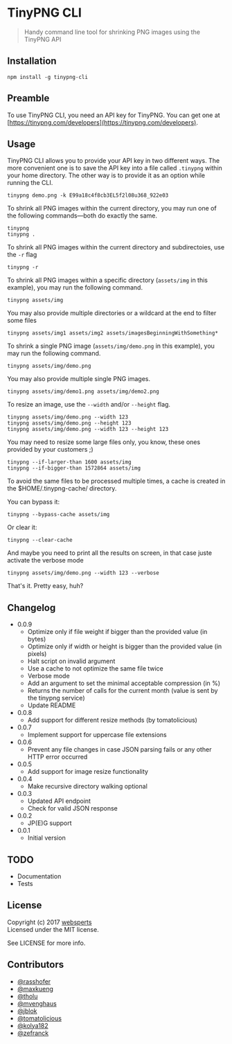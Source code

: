 # TinyPNG CLI

> Handy command line tool for shrinking PNG images using the TinyPNG API

## Installation

	npm install -g tinypng-cli

## Preamble

To use TinyPNG CLI, you need an API key for TinyPNG. You can get one at [https://tinypng.com/developers](https://tinypng.com/developers).

## Usage

TinyPNG CLI allows you to provide your API key in two different ways. The more convenient one is to save the API key into a file called `.tinypng` within your home directory. The other way is to provide it as an option while running the CLI.

	tinypng demo.png -k E99a18c4f8cb3EL5f2l08u368_922e03

To shrink all PNG images within the current directory, you may run one of the following commands—both do exactly the same.

	tinypng
	tinypng .

To shrink all PNG images within the current directory and subdirectoies, use the `-r` flag

	tinypng -r

To shrink all PNG images within a specific directory (`assets/img` in this example), you may run the following command.

	tinypng assets/img

You may also provide multiple directories or a wildcard at the end to filter some files

	tinypng assets/img1 assets/img2 assets/imagesBeginningWithSomething*

To shrink a single PNG image (`assets/img/demo.png` in this example), you may run the following command.

	tinypng assets/img/demo.png

You may also provide multiple single PNG images.

	tinypng assets/img/demo1.png assets/img/demo2.png

To resize an image, use the `--width` and/or `--height` flag.

	tinypng assets/img/demo.png --width 123
	tinypng assets/img/demo.png --height 123
	tinypng assets/img/demo.png --width 123 --height 123

You may need to resize some large files only, you know, these ones provided by your customers ;)  

	tinypng --if-larger-than 1600 assets/img
	tinypng --if-bigger-than 1572864 assets/img

To avoid the same files to be processed multiple times, a cache is created in the $HOME/.tinypng-cache/ directory.  

You can bypass it:

	tinypng --bypass-cache assets/img

Or clear it:

	tinypng --clear-cache
  
And maybe you need to print all the results on screen, in that case juste activate the verbose mode

	tinypng assets/img/demo.png --width 123 --verbose

That's it. Pretty easy, huh?

## Changelog

* 0.0.9
	* Optimize only if file weight if bigger than the provided value (in bytes)
	* Optimize only if width or height is bigger than the provided value (in pixels)
	* Halt script on invalid argument
	* Use a cache to not optimize the same file twice
	* Verbose mode
	* Add an argument to set the minimal acceptable compression (in %)
	* Returns the number of calls for the current month (value is sent by the tinypng service) 
	* Update README
* 0.0.8
	* Add support for different resize methods (by tomatolicious)
* 0.0.7
	* Implement support for uppercase file extensions
* 0.0.6
	* Prevent any file changes in case JSON parsing fails or any other HTTP error occurred
* 0.0.5
	* Add support for image resize functionality
* 0.0.4
  * Make recursive directory walking optional
* 0.0.3
  * Updated API endpoint
  * Check for valid JSON response
* 0.0.2
	* JP(E)G support
* 0.0.1
	* Initial version

## TODO

- Documentation
- Tests

## License

Copyright (c) 2017 [websperts](http://websperts.com/)  
Licensed under the MIT license.

See LICENSE for more info.

## Contributors

- [@rasshofer](https://github.com/rasshofer)
- [@maxkueng](https://github.com/maxkueng)
- [@tholu](https://github.com/tholu)
- [@mvenghaus](https://github.com/mvenghaus)
- [@jblok](https://github.com/jblok)
- [@tomatolicious](https://github.com/tomatolicious)
- [@kolya182](https://github.com/kolya182)
- [@zefranck](https://github.com/zefranck)
